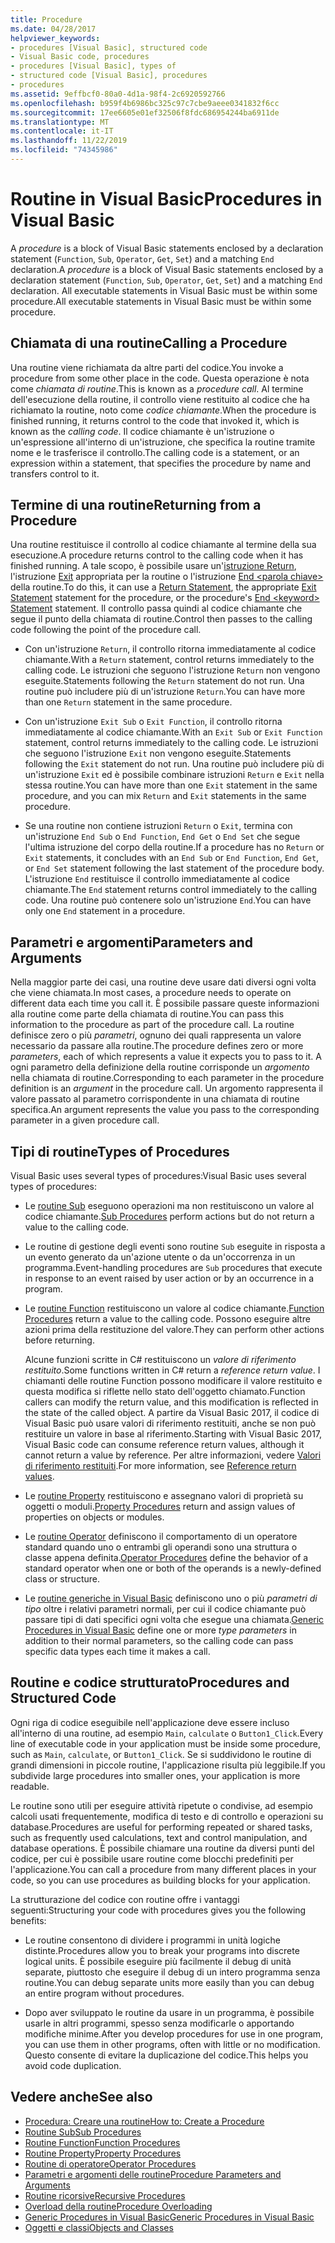 ```yaml
---
title: Procedure
ms.date: 04/28/2017
helpviewer_keywords:
- procedures [Visual Basic], structured code
- Visual Basic code, procedures
- procedures [Visual Basic], types of
- structured code [Visual Basic], procedures
- procedures
ms.assetid: 9effbcf0-80a0-4d1a-98f4-2c6920592766
ms.openlocfilehash: b959f4b6986bc325c97c7cbe9aeee0341832f6cc
ms.sourcegitcommit: 17ee6605e01ef32506f8fdc686954244ba6911de
ms.translationtype: MT
ms.contentlocale: it-IT
ms.lasthandoff: 11/22/2019
ms.locfileid: "74345986"
---
```

# <a name="procedures-in-visual-basic"></a><span data-ttu-id="51317-102">Routine in Visual Basic</span><span class="sxs-lookup"><span data-stu-id="51317-102">Procedures in Visual Basic</span></span>
<span data-ttu-id="51317-103">A *procedure* is a block of Visual Basic statements enclosed by a declaration statement (`Function`, `Sub`, `Operator`, `Get`, `Set`) and a matching `End` declaration.</span><span class="sxs-lookup"><span data-stu-id="51317-103">A *procedure* is a block of Visual Basic statements enclosed by a declaration statement (`Function`, `Sub`, `Operator`, `Get`, `Set`) and a matching `End` declaration.</span></span> <span data-ttu-id="51317-104">All executable statements in Visual Basic must be within some procedure.</span><span class="sxs-lookup"><span data-stu-id="51317-104">All executable statements in Visual Basic must be within some procedure.</span></span>  
  
## <a name="calling-a-procedure"></a><span data-ttu-id="51317-105">Chiamata di una routine</span><span class="sxs-lookup"><span data-stu-id="51317-105">Calling a Procedure</span></span>  
 <span data-ttu-id="51317-106">Una routine viene richiamata da altre parti del codice.</span><span class="sxs-lookup"><span data-stu-id="51317-106">You invoke a procedure from some other place in the code.</span></span> <span data-ttu-id="51317-107">Questa operazione è nota come *chiamata di routine*.</span><span class="sxs-lookup"><span data-stu-id="51317-107">This is known as a *procedure call*.</span></span> <span data-ttu-id="51317-108">Al termine dell'esecuzione della routine, il controllo viene restituito al codice che ha richiamato la routine, noto come *codice chiamante*.</span><span class="sxs-lookup"><span data-stu-id="51317-108">When the procedure is finished running, it returns control to the code that invoked it, which is known as the *calling code*.</span></span> <span data-ttu-id="51317-109">Il codice chiamante è un'istruzione o un'espressione all'interno di un'istruzione, che specifica la routine tramite nome e le trasferisce il controllo.</span><span class="sxs-lookup"><span data-stu-id="51317-109">The calling code is a statement, or an expression within a statement, that specifies the procedure by name and transfers control to it.</span></span>  
  
## <a name="returning-from-a-procedure"></a><span data-ttu-id="51317-110">Termine di una routine</span><span class="sxs-lookup"><span data-stu-id="51317-110">Returning from a Procedure</span></span>  
 <span data-ttu-id="51317-111">Una routine restituisce il controllo al codice chiamante al termine della sua esecuzione.</span><span class="sxs-lookup"><span data-stu-id="51317-111">A procedure returns control to the calling code when it has finished running.</span></span> <span data-ttu-id="51317-112">A tale scopo, è possibile usare un'[istruzione Return](../../../../visual-basic/language-reference/statements/return-statement.md), l'istruzione [Exit](../../../../visual-basic/language-reference/statements/exit-statement.md) appropriata per la routine o l'istruzione [End \<parola chiave>](../../../../visual-basic/language-reference/statements/end-keyword-statement.md) della routine.</span><span class="sxs-lookup"><span data-stu-id="51317-112">To do this, it can use a [Return Statement](../../../../visual-basic/language-reference/statements/return-statement.md), the appropriate [Exit Statement](../../../../visual-basic/language-reference/statements/exit-statement.md) statement for the procedure, or the procedure's [End \<keyword> Statement](../../../../visual-basic/language-reference/statements/end-keyword-statement.md) statement.</span></span> <span data-ttu-id="51317-113">Il controllo passa quindi al codice chiamante che segue il punto della chiamata di routine.</span><span class="sxs-lookup"><span data-stu-id="51317-113">Control then passes to the calling code following the point of the procedure call.</span></span>  
  
- <span data-ttu-id="51317-114">Con un'istruzione `Return`, il controllo ritorna immediatamente al codice chiamante.</span><span class="sxs-lookup"><span data-stu-id="51317-114">With a `Return` statement, control returns immediately to the calling code.</span></span> <span data-ttu-id="51317-115">Le istruzioni che seguono l'istruzione `Return` non vengono eseguite.</span><span class="sxs-lookup"><span data-stu-id="51317-115">Statements following the `Return` statement do not run.</span></span> <span data-ttu-id="51317-116">Una routine può includere più di un'istruzione `Return`.</span><span class="sxs-lookup"><span data-stu-id="51317-116">You can have more than one `Return` statement in the same procedure.</span></span>  
  
- <span data-ttu-id="51317-117">Con un'istruzione `Exit Sub` o `Exit Function`, il controllo ritorna immediatamente al codice chiamante.</span><span class="sxs-lookup"><span data-stu-id="51317-117">With an `Exit Sub` or `Exit Function` statement, control returns immediately to the calling code.</span></span> <span data-ttu-id="51317-118">Le istruzioni che seguono l'istruzione `Exit` non vengono eseguite.</span><span class="sxs-lookup"><span data-stu-id="51317-118">Statements following the `Exit` statement do not run.</span></span> <span data-ttu-id="51317-119">Una routine può includere più di un'istruzione `Exit` ed è possibile combinare istruzioni `Return` e `Exit` nella stessa routine.</span><span class="sxs-lookup"><span data-stu-id="51317-119">You can have more than one `Exit` statement in the same procedure, and you can mix `Return` and `Exit` statements in the same procedure.</span></span>  
  
- <span data-ttu-id="51317-120">Se una routine non contiene istruzioni `Return` o `Exit`, termina con un'istruzione `End Sub` o `End Function`, `End Get` o `End Set` che segue l'ultima istruzione del corpo della routine.</span><span class="sxs-lookup"><span data-stu-id="51317-120">If a procedure has no `Return` or `Exit` statements, it concludes with an `End Sub` or `End Function`, `End Get`, or `End Set` statement following the last statement of the procedure body.</span></span> <span data-ttu-id="51317-121">L'istruzione `End` restituisce il controllo immediatamente al codice chiamante.</span><span class="sxs-lookup"><span data-stu-id="51317-121">The `End` statement returns control immediately to the calling code.</span></span> <span data-ttu-id="51317-122">Una routine può contenere solo un'istruzione `End`.</span><span class="sxs-lookup"><span data-stu-id="51317-122">You can have only one `End` statement in a procedure.</span></span>  
  
## <a name="parameters-and-arguments"></a><span data-ttu-id="51317-123">Parametri e argomenti</span><span class="sxs-lookup"><span data-stu-id="51317-123">Parameters and Arguments</span></span>  
 <span data-ttu-id="51317-124">Nella maggior parte dei casi, una routine deve usare dati diversi ogni volta che viene chiamata.</span><span class="sxs-lookup"><span data-stu-id="51317-124">In most cases, a procedure needs to operate on different data each time you call it.</span></span> <span data-ttu-id="51317-125">È possibile passare queste informazioni alla routine come parte della chiamata di routine.</span><span class="sxs-lookup"><span data-stu-id="51317-125">You can pass this information to the procedure as part of the procedure call.</span></span> <span data-ttu-id="51317-126">La routine definisce zero o più *parametri*, ognuno dei quali rappresenta un valore necessario da passare alla routine.</span><span class="sxs-lookup"><span data-stu-id="51317-126">The procedure defines zero or more *parameters*, each of which represents a value it expects you to pass to it.</span></span> <span data-ttu-id="51317-127">A ogni parametro della definizione della routine corrisponde un *argomento* nella chiamata di routine.</span><span class="sxs-lookup"><span data-stu-id="51317-127">Corresponding to each parameter in the procedure definition is an *argument* in the procedure call.</span></span> <span data-ttu-id="51317-128">Un argomento rappresenta il valore passato al parametro corrispondente in una chiamata di routine specifica.</span><span class="sxs-lookup"><span data-stu-id="51317-128">An argument represents the value you pass to the corresponding parameter in a given procedure call.</span></span>  
  
## <a name="types-of-procedures"></a><span data-ttu-id="51317-129">Tipi di routine</span><span class="sxs-lookup"><span data-stu-id="51317-129">Types of Procedures</span></span>  
 <span data-ttu-id="51317-130">Visual Basic uses several types of procedures:</span><span class="sxs-lookup"><span data-stu-id="51317-130">Visual Basic uses several types of procedures:</span></span>  
  
- <span data-ttu-id="51317-131">Le [routine Sub](./sub-procedures.md) eseguono operazioni ma non restituiscono un valore al codice chiamante.</span><span class="sxs-lookup"><span data-stu-id="51317-131">[Sub Procedures](./sub-procedures.md) perform actions but do not return a value to the calling code.</span></span>  
  
- <span data-ttu-id="51317-132">Le routine di gestione degli eventi sono routine `Sub` eseguite in risposta a un evento generato da un'azione utente o da un'occorrenza in un programma.</span><span class="sxs-lookup"><span data-stu-id="51317-132">Event-handling procedures are `Sub` procedures that execute in response to an event raised by user action or by an occurrence in a program.</span></span>  
  
- <span data-ttu-id="51317-133">Le [routine Function](./function-procedures.md) restituiscono un valore al codice chiamante.</span><span class="sxs-lookup"><span data-stu-id="51317-133">[Function Procedures](./function-procedures.md) return a value to the calling code.</span></span> <span data-ttu-id="51317-134">Possono eseguire altre azioni prima della restituzione del valore.</span><span class="sxs-lookup"><span data-stu-id="51317-134">They can perform other actions before returning.</span></span>

    <span data-ttu-id="51317-135">Alcune funzioni scritte in C# restituiscono un *valore di riferimento restituito*.</span><span class="sxs-lookup"><span data-stu-id="51317-135">Some functions written in C# return a *reference return value*.</span></span> <span data-ttu-id="51317-136">I chiamanti delle routine Function possono modificare il valore restituito e questa modifica si riflette nello stato dell'oggetto chiamato.</span><span class="sxs-lookup"><span data-stu-id="51317-136">Function callers can modify the return value, and this modification is reflected in the state of the called object.</span></span> <span data-ttu-id="51317-137">A partire da Visual Basic 2017, il codice di Visual Basic può usare valori di riferimento restituiti, anche se non può restituire un valore in base al riferimento.</span><span class="sxs-lookup"><span data-stu-id="51317-137">Starting with Visual Basic 2017, Visual Basic code can consume reference return values, although it cannot return a value by reference.</span></span> <span data-ttu-id="51317-138">Per altre informazioni, vedere [Valori di riferimento restituiti](ref-return-values.md).</span><span class="sxs-lookup"><span data-stu-id="51317-138">For more information, see [Reference return values](ref-return-values.md).</span></span>
  
- <span data-ttu-id="51317-139">Le [routine Property](./property-procedures.md) restituiscono e assegnano valori di proprietà su oggetti o moduli.</span><span class="sxs-lookup"><span data-stu-id="51317-139">[Property Procedures](./property-procedures.md) return and assign values of properties on objects or modules.</span></span>  
  
- <span data-ttu-id="51317-140">Le [routine Operator](./operator-procedures.md) definiscono il comportamento di un operatore standard quando uno o entrambi gli operandi sono una struttura o classe appena definita.</span><span class="sxs-lookup"><span data-stu-id="51317-140">[Operator Procedures](./operator-procedures.md) define the behavior of a standard operator when one or both of the operands is a newly-defined class or structure.</span></span>  
  
- <span data-ttu-id="51317-141">Le [routine generiche in Visual Basic](../../../../visual-basic/programming-guide/language-features/data-types/generic-procedures.md) definiscono uno o più *parametri di tipo* oltre i relativi parametri normali, per cui il codice chiamante può passare tipi di dati specifici ogni volta che esegue una chiamata.</span><span class="sxs-lookup"><span data-stu-id="51317-141">[Generic Procedures in Visual Basic](../../../../visual-basic/programming-guide/language-features/data-types/generic-procedures.md) define one or more *type parameters* in addition to their normal parameters, so the calling code can pass specific data types each time it makes a call.</span></span>  
  
## <a name="procedures-and-structured-code"></a><span data-ttu-id="51317-142">Routine e codice strutturato</span><span class="sxs-lookup"><span data-stu-id="51317-142">Procedures and Structured Code</span></span>  
 <span data-ttu-id="51317-143">Ogni riga di codice eseguibile nell'applicazione deve essere incluso all'interno di una routine, ad esempio `Main`, `calculate` o `Button1_Click`.</span><span class="sxs-lookup"><span data-stu-id="51317-143">Every line of executable code in your application must be inside some procedure, such as `Main`, `calculate`, or `Button1_Click`.</span></span> <span data-ttu-id="51317-144">Se si suddividono le routine di grandi dimensioni in piccole routine, l'applicazione risulta più leggibile.</span><span class="sxs-lookup"><span data-stu-id="51317-144">If you subdivide large procedures into smaller ones, your application is more readable.</span></span>  
  
 <span data-ttu-id="51317-145">Le routine sono utili per eseguire attività ripetute o condivise, ad esempio calcoli usati frequentemente, modifica di testo e di controllo e operazioni su database.</span><span class="sxs-lookup"><span data-stu-id="51317-145">Procedures are useful for performing repeated or shared tasks, such as frequently used calculations, text and control manipulation, and database operations.</span></span> <span data-ttu-id="51317-146">È possibile chiamare una routine da diversi punti del codice, per cui è possibile usare routine come blocchi predefiniti per l'applicazione.</span><span class="sxs-lookup"><span data-stu-id="51317-146">You can call a procedure from many different places in your code, so you can use procedures as building blocks for your application.</span></span>  
  
 <span data-ttu-id="51317-147">La strutturazione del codice con routine offre i vantaggi seguenti:</span><span class="sxs-lookup"><span data-stu-id="51317-147">Structuring your code with procedures gives you the following benefits:</span></span>  
  
- <span data-ttu-id="51317-148">Le routine consentono di dividere i programmi in unità logiche distinte.</span><span class="sxs-lookup"><span data-stu-id="51317-148">Procedures allow you to break your programs into discrete logical units.</span></span> <span data-ttu-id="51317-149">È possibile eseguire più facilmente il debug di unità separate, piuttosto che eseguire il debug di un intero programma senza routine.</span><span class="sxs-lookup"><span data-stu-id="51317-149">You can debug separate units more easily than you can debug an entire program without procedures.</span></span>  
  
- <span data-ttu-id="51317-150">Dopo aver sviluppato le routine da usare in un programma, è possibile usarle in altri programmi, spesso senza modificarle o apportando modifiche minime.</span><span class="sxs-lookup"><span data-stu-id="51317-150">After you develop procedures for use in one program, you can use them in other programs, often with little or no modification.</span></span> <span data-ttu-id="51317-151">Questo consente di evitare la duplicazione del codice.</span><span class="sxs-lookup"><span data-stu-id="51317-151">This helps you avoid code duplication.</span></span>  
  
## <a name="see-also"></a><span data-ttu-id="51317-152">Vedere anche</span><span class="sxs-lookup"><span data-stu-id="51317-152">See also</span></span>

- [<span data-ttu-id="51317-153">Procedura: Creare una routine</span><span class="sxs-lookup"><span data-stu-id="51317-153">How to: Create a Procedure</span></span>](./how-to-create-a-procedure.md)
- [<span data-ttu-id="51317-154">Routine Sub</span><span class="sxs-lookup"><span data-stu-id="51317-154">Sub Procedures</span></span>](./sub-procedures.md)
- [<span data-ttu-id="51317-155">Routine Function</span><span class="sxs-lookup"><span data-stu-id="51317-155">Function Procedures</span></span>](./function-procedures.md)
- [<span data-ttu-id="51317-156">Routine Property</span><span class="sxs-lookup"><span data-stu-id="51317-156">Property Procedures</span></span>](./property-procedures.md)
- [<span data-ttu-id="51317-157">Routine di operatore</span><span class="sxs-lookup"><span data-stu-id="51317-157">Operator Procedures</span></span>](./operator-procedures.md)
- [<span data-ttu-id="51317-158">Parametri e argomenti delle routine</span><span class="sxs-lookup"><span data-stu-id="51317-158">Procedure Parameters and Arguments</span></span>](./procedure-parameters-and-arguments.md)
- [<span data-ttu-id="51317-159">Routine ricorsive</span><span class="sxs-lookup"><span data-stu-id="51317-159">Recursive Procedures</span></span>](./recursive-procedures.md)
- [<span data-ttu-id="51317-160">Overload della routine</span><span class="sxs-lookup"><span data-stu-id="51317-160">Procedure Overloading</span></span>](./procedure-overloading.md)
- [<span data-ttu-id="51317-161">Generic Procedures in Visual Basic</span><span class="sxs-lookup"><span data-stu-id="51317-161">Generic Procedures in Visual Basic</span></span>](../../../../visual-basic/programming-guide/language-features/data-types/generic-procedures.md)
- [<span data-ttu-id="51317-162">Oggetti e classi</span><span class="sxs-lookup"><span data-stu-id="51317-162">Objects and Classes</span></span>](../../../../visual-basic/programming-guide/language-features/objects-and-classes/index.md)
